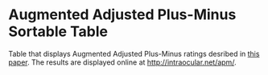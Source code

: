 # Augmented Adjusted Plus-Minus Sortable Table 
Table that displays Augmented Adjusted Plus-Minus ratings desribed in [this paper](https://arxiv.org/abs/1810.08032). The results are displayed online at http://intraocular.net/apm/.
